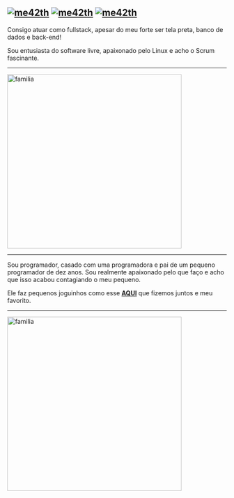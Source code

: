 [![me42th](https://img.shields.io/badge/DEV-PHP-green)](https://github.com/me42th?tab=repositories) [![me42th](https://img.shields.io/badge/DEV-LARAVEL-green)](https://github.com/me42th?tab=repositories) [![me42th](https://img.shields.io/badge/LINKEDIN-green)](https://www.linkedin.com/in/me42th/)  
---------------------------------------------------------

Consigo atuar como fullstack, apesar do meu forte ser tela preta, banco de dados e back-end!

Sou entusiasta do software livre, apaixonado pelo Linux e acho o Scrum fascinante.

--------------------------------------------------------

<a href="https://www.youtube.com/watch?v=5qap5aO4i9A"><img src="https://user-images.githubusercontent.com/26856017/89372195-e2c4d400-d6bb-11ea-8dd9-1af0a7bc1e74.gif" alt="familia" align="center" width="400"/></a>

--------------------------------------------------------

Sou programador, casado com uma programadora e pai de um pequeno programador de dez anos. Sou realmente apaixonado pelo que faço e acho que isso acabou contagiando o meu pequeno. 

Ele faz pequenos joguinhos como esse **[AQUI](https://scratch.mit.edu/projects/422721105/fullscreen/)** que fizemos juntos e  meu favorito.

---------------------------------------------------------


<img src="https://user-images.githubusercontent.com/26856017/94348695-af942680-0014-11eb-9e09-787039ee9894.png" alt="familia" align="center" width="400"/>

